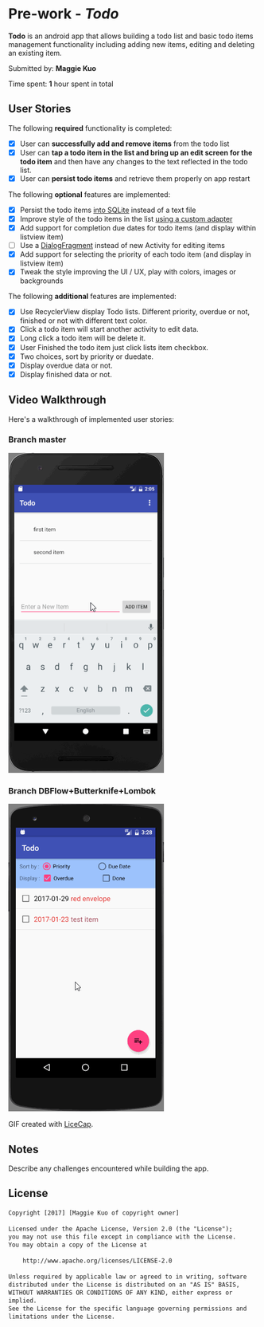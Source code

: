 # Pre-work - *Todo*

**Todo** is an android app that allows building a todo list and basic todo items management functionality including adding new items, editing and deleting an existing item.

Submitted by: **Maggie Kuo**

Time spent: **1** hour spent in total

## User Stories

The following **required** functionality is completed:

* [x] User can **successfully add and remove items** from the todo list
* [x] User can **tap a todo item in the list and bring up an edit screen for the todo item** and then have any changes to the text reflected in the todo list.
* [x] User can **persist todo items** and retrieve them properly on app restart

The following **optional** features are implemented:

* [x] Persist the todo items [into SQLite](http://guides.codepath.com/android/Persisting-Data-to-the-Device#sqlite) instead of a text file
* [x] Improve style of the todo items in the list [using a custom adapter](http://guides.codepath.com/android/Using-an-ArrayAdapter-with-ListView)
* [x] Add support for completion due dates for todo items (and display within listview item)
* [ ] Use a [DialogFragment](http://guides.codepath.com/android/Using-DialogFragment) instead of new Activity for editing items
* [x] Add support for selecting the priority of each todo item (and display in listview item)
* [x] Tweak the style improving the UI / UX, play with colors, images or backgrounds

The following **additional** features are implemented:

* [x] Use RecyclerView display Todo lists. Different priority, overdue or not, finished or not with different text color.
* [x] Click a todo item will start another activity to edit data.
* [x] Long click a todo item will be delete it.
* [x] User Finished the todo item just click lists item checkbox.
* [x] Two choices, sort by priority or duedate.
* [x] Display overdue data or not.
* [x] Display finished data or not.

## Video Walkthrough 

Here's a walkthrough of implemented user stories:

### Branch master
<img src='https://github.com/MaggieKuo/Todo/blob/master/todo.gif' title='Todo' width='' alt='Todo' />

### Branch DBFlow+Butterknife+Lombok
<img src='https://github.com/MaggieKuo/Todo/blob/DBFlow%2BButterknife%2BLombok/todo2.gif' title='Todo' width='' alt='Todo' />

GIF created with [LiceCap](http://www.cockos.com/licecap/).

## Notes

Describe any challenges encountered while building the app.

## License

    Copyright [2017] [Maggie Kuo of copyright owner]

    Licensed under the Apache License, Version 2.0 (the "License");
    you may not use this file except in compliance with the License.
    You may obtain a copy of the License at

        http://www.apache.org/licenses/LICENSE-2.0

    Unless required by applicable law or agreed to in writing, software
    distributed under the License is distributed on an "AS IS" BASIS,
    WITHOUT WARRANTIES OR CONDITIONS OF ANY KIND, either express or implied.
    See the License for the specific language governing permissions and
    limitations under the License.
